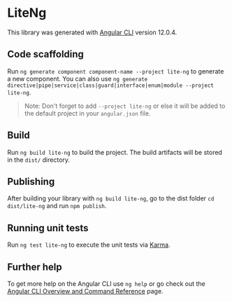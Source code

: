 # LiteNg

This library was generated with [Angular CLI](https://github.com/angular/angular-cli) version 12.0.4.

## Code scaffolding

Run `ng generate component component-name --project lite-ng` to generate a new component. You can also use `ng generate directive|pipe|service|class|guard|interface|enum|module --project lite-ng`.
> Note: Don't forget to add `--project lite-ng` or else it will be added to the default project in your `angular.json` file. 

## Build

Run `ng build lite-ng` to build the project. The build artifacts will be stored in the `dist/` directory.

## Publishing

After building your library with `ng build lite-ng`, go to the dist folder `cd dist/lite-ng` and run `npm publish`.

## Running unit tests

Run `ng test lite-ng` to execute the unit tests via [Karma](https://karma-runner.github.io).

## Further help

To get more help on the Angular CLI use `ng help` or go check out the [Angular CLI Overview and Command Reference](https://angular.io/cli) page.
